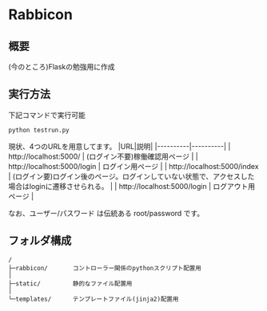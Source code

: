 # Rabbicon

## 概要

(今のところ)Flaskの勉強用に作成

## 実行方法

下記コマンドで実行可能

```cmd
python testrun.py
```

現状、4つのURLを用意してます。
|URL|説明|
|----------|----------|
| http://localhost:5000/      | (ログイン不要)稼働確認用ページ |
| http://localhost:5000/login | ログイン用ページ |
| http://localhost:5000/index | (ログイン要)ログイン後のページ。ログインしていない状態で、アクセスした場合はloginに遷移させられる。 |
| http://localhost:5000/login | ログアウト用ページ |

なお、ユーザー/パスワード は伝統ある root/password です。

## フォルダ構成

```
/
├─rabbicon/       コントローラー関係のpythonスクリプト配置用
│
├─static/         静的なファイル配置用
│
└─templates/      テンプレートファイル(jinja2)配置用
```